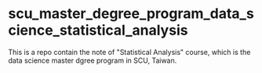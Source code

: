 # scu_master_degree_program_data_science_statistical_analysis

This is a repo contain the note of "Statistical Analysis" course, which is the data science master dgree program in SCU, Taiwan.
